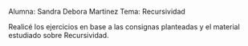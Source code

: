 Alumna: Sandra Debora Martinez
Tema: Recursividad

Realicé los ejercicios en base a las consignas planteadas y el material estudiado sobre Recursividad. 
